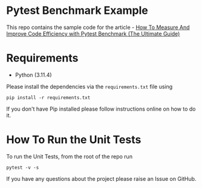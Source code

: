 # Pytest Benchmark Example

This repo contains the sample code for the article - [How To Measure And Improve Code Efficiency with Pytest Benchmark (The Ultimate Guide)](https://pytest-with-eric.com/pytest-best-practices/pytest-benchmark/)

# Requirements
* Python (3.11.4)

Please install the dependencies via the `requirements.txt` file using 
```commandline
pip install -r requirements.txt
```
If you don't have Pip installed please follow instructions online on how to do it.

# How To Run the Unit Tests
To run the Unit Tests, from the root of the repo run
```commandline
pytest -v -s
```

If you have any questions about the project please raise an Issue on GitHub. 